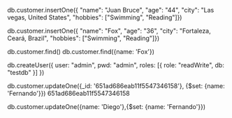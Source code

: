 db.customer.insertOne({
"name": "Juan Bruce",
"age": "44",
"city": "Las vegas, United States",
"hobbies": ["Swimming", "Reading"]})

db.customer.insertOne({
    "name": "Fox", "age": "36",
    "city": "Fortaleza, Ceará, Brazil",
    "hobbies": ["Swimming", "Reading"]})

db.customer.find()
db.customer.find({name: 'Fox'})

db.createUser({
  user: "admin",
  pwd: "admin",
  roles: [{ role: "readWrite", db: "testdb" }]
})

db.customer.updateOne({_id: '651ad686eab11f5547346158'}, {$set: {name: 'Fernando'}})
651ad686eab11f5547346158

db.customer.updateOne({name: 'Diego'},{$set: {name: 'Fernando'}})
